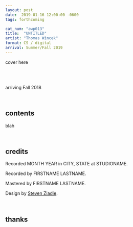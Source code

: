 ```yaml
---
layout: post
date:  2019-01-16 12:00:00 -0600
tags: forthcoming

cat_num: "awp013"
title:  "UNTITLED"
artist: "Thomas Wincek"
format: CS / digital
arrival: Summer/Fall 2019
---
```


cover here

<br/>

<br/>arriving Fall 2018

<br/>

## contents

blah

<br/>

## credits

Recorded MONTH YEAR in CITY, STATE at STUDIONAME.

Recorded by FIRSTNAME LASTNAME.

Mastered by FIRSTNAME LASTNAME.

Design by [Steven Ziadie](http://s-ziadie.com/).

<br/>

## thanks
